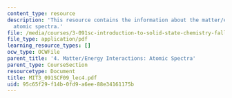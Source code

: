 ```yaml
---
content_type: resource
description: 'This resource contains the information about the matter/energy interactions:
  atomic spectra.'
file: /media/courses/3-091sc-introduction-to-solid-state-chemistry-fall-2010/95c65f29f14b0fd9a6ee88e34161175b_MIT3_091SCF09_lec4.pdf
file_type: application/pdf
learning_resource_types: []
ocw_type: OCWFile
parent_title: '4. Matter/Energy Interactions: Atomic Spectra'
parent_type: CourseSection
resourcetype: Document
title: MIT3_091SCF09_lec4.pdf
uid: 95c65f29-f14b-0fd9-a6ee-88e34161175b
---
```

